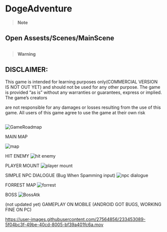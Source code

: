 # DogeAdventure

> __Note__ 
## Open Assests/Scenes/MainScene




##


> __Warning__
## DISCLAIMER:

 This game is intended for learning purposes only(COMMERCIAL VERSION IS NOT OUT YET) and should not be used for any other purpose. The game is provided “as is” without any warranties or guarantees, express or implied. The game’s creators

 are not responsible for any damages or losses resulting from the use of this game. All users of this game agree to use the game at their own risk


##

![GameRoadmap](https://user-images.githubusercontent.com/27564856/233068359-ec771a95-07a9-41cb-8b45-cfde7a2e0746.png)




MAIN MAP

![map](https://github.com/BaoTrNG/DogeAdventure/assets/27564856/69cb31bb-ef56-49db-b99c-d6efdaa6c475)




HIT ENEMY 
![hit enemy](https://github.com/BaoTrNG/DogeAdventure/assets/27564856/8214f084-df67-4d9e-836a-fb8fada9abd4)


PLAYER MOUNT 
![player mount](https://github.com/BaoTrNG/DogeAdventure/assets/27564856/796fde4a-a551-43f2-922d-13ebfb8babe4)


SIMPLE NPC DIALOGUE (Bug When Spamming input)
![npc dialogue](https://github.com/BaoTrNG/DogeAdventure/assets/27564856/9dcc97d5-4ca9-48fe-ad3f-b2583896a8b4)




FORREST MAP 
![forrest](https://github.com/BaoTrNG/DogeAdventure/assets/27564856/54c28419-cd54-4b1c-a362-9b9ac828d2c1)





BOSS 
![BossAtk](https://user-images.githubusercontent.com/27564856/233223656-badf9920-ef61-4cb8-b5c9-755cc6a682d6.png)

(not updated yet)
GAMEPLAY ON MOBILE (ANDROID GOT BUGS, WORKING FINE ON PC)


https://user-images.githubusercontent.com/27564856/233453089-5f04bc3f-49be-40cd-8005-bf39a401fc6a.mov






